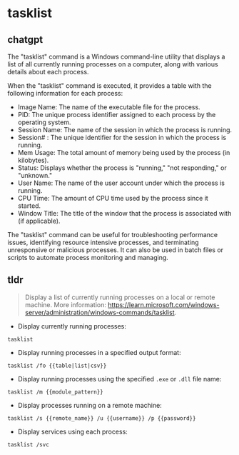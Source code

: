 # tasklist 
## chatgpt 
The "tasklist" command is a Windows command-line utility that displays a list of all currently running processes on a computer, along with various details about each process. 

When the "tasklist" command is executed, it provides a table with the following information for each process: 

- Image Name: The name of the executable file for the process. 
- PID: The unique process identifier assigned to each process by the operating system. 
- Session Name: The name of the session in which the process is running. 
- Session# : The unique identifier for the session in which the process is running. 
- Mem Usage: The total amount of memory being used by the process (in kilobytes). 
- Status: Displays whether the process is "running," "not responding," or "unknown." 
- User Name: The name of the user account under which the process is running. 
- CPU Time: The amount of CPU time used by the process since it started. 
- Window Title: The title of the window that the process is associated with (if applicable). 

The "tasklist" command can be useful for troubleshooting performance issues, identifying resource intensive processes, and terminating unresponsive or malicious processes. It can also be used in batch files or scripts to automate process monitoring and managing. 

## tldr 
 
> Display a list of currently running processes on a local or remote machine.
> More information: <https://learn.microsoft.com/windows-server/administration/windows-commands/tasklist>.

- Display currently running processes:

`tasklist`

- Display running processes in a specified output format:

`tasklist /fo {{table|list|csv}}`

- Display running processes using the specified `.exe` or `.dll` file name:

`tasklist /m {{module_pattern}}`

- Display processes running on a remote machine:

`tasklist /s {{remote_name}} /u {{username}} /p {{password}}`

- Display services using each process:

`tasklist /svc`
